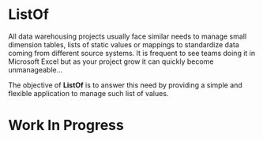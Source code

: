 # ListOf
All data warehousing projects usually face similar needs to manage small dimension tables, lists of static values or mappings to standardize data coming from different source systems. It is frequent to see teams doing it in Microsoft Excel but as your project grow it can quickly become unmanageable...

The objective of **ListOf** is to answer this need by providing a simple and flexible application to manage such list of values.

# Work In Progress
